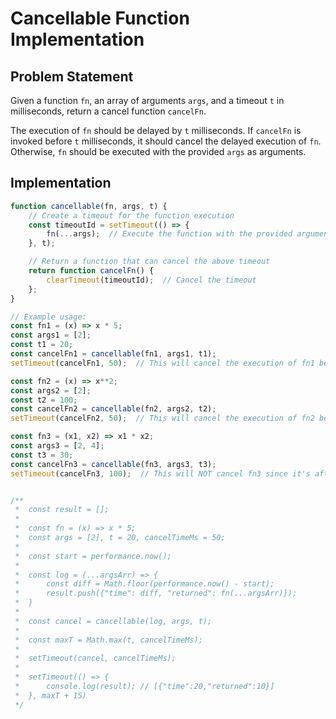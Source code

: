 # Cancellable Function Implementation

## Problem Statement

Given a function `fn`, an array of arguments `args`, and a timeout `t` in milliseconds, return a cancel function `cancelFn`.

The execution of `fn` should be delayed by `t` milliseconds. If `cancelFn` is invoked before `t` milliseconds, it should cancel the delayed execution of `fn`. Otherwise, `fn` should be executed with the provided `args` as arguments.

## Implementation

```javascript
function cancellable(fn, args, t) {
    // Create a timeout for the function execution
    const timeoutId = setTimeout(() => {
        fn(...args);  // Execute the function with the provided arguments
    }, t);

    // Return a function that can cancel the above timeout
    return function cancelFn() {
        clearTimeout(timeoutId);  // Cancel the timeout
    };
}

// Example usage:
const fn1 = (x) => x * 5;
const args1 = [2];
const t1 = 20;
const cancelFn1 = cancellable(fn1, args1, t1);
setTimeout(cancelFn1, 50);  // This will cancel the execution of fn1 before 20ms

const fn2 = (x) => x**2;
const args2 = [2];
const t2 = 100;
const cancelFn2 = cancellable(fn2, args2, t2);
setTimeout(cancelFn2, 50);  // This will cancel the execution of fn2 before 100ms

const fn3 = (x1, x2) => x1 * x2;
const args3 = [2, 4];
const t3 = 30;
const cancelFn3 = cancellable(fn3, args3, t3);
setTimeout(cancelFn3, 100);  // This will NOT cancel fn3 since it's after 30ms


/**
 *  const result = [];
 *
 *  const fn = (x) => x * 5;
 *  const args = [2], t = 20, cancelTimeMs = 50;
 *
 *  const start = performance.now();
 *
 *  const log = (...argsArr) => {
 *      const diff = Math.floor(performance.now() - start);
 *      result.push({"time": diff, "returned": fn(...argsArr)});
 *  }
 *       
 *  const cancel = cancellable(log, args, t);
 *
 *  const maxT = Math.max(t, cancelTimeMs);
 *           
 *  setTimeout(cancel, cancelTimeMs);
 *
 *  setTimeout(() => {
 *      console.log(result); // [{"time":20,"returned":10}]
 *  }, maxT + 15)
 */